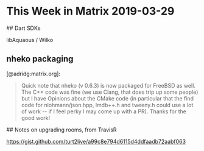 # This Week in Matrix 2019-03-29

## Dart SDKs

libAquaous / Wilko

## nheko packaging

[@adridg:matrix.org]:

> Quick note that nheko (v 0.6.3) is now packaged for FreeBSD as well. The C++ code was fine (we use Clang, that does trip up some people) but I have Opinions about the CMake code (in particular that the find code for nlohmann/json.hpp, lmdb++.h and tweeny.h could use a lot of work -- if I feel perky I may come up with a PR). Thanks for the good work!

## Notes on upgrading rooms, from TravisR

<https://gist.github.com/turt2live/a99c8e794d6115d4ddfaadb72aabf063>